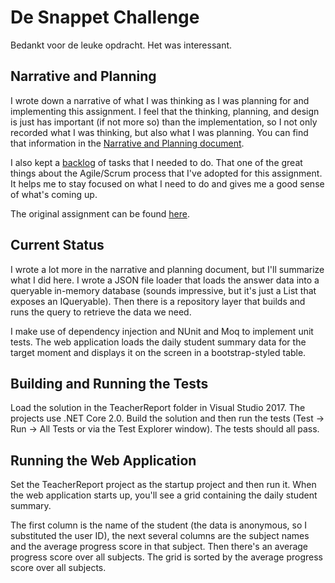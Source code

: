 # De Snappet Challenge

Bedankt voor de leuke opdracht. Het was interessant.

## Narrative and Planning

I wrote down a narrative of what I was thinking as I was planning for and implementing this assignment. I feel that the thinking, planning, and design is just has important (if not more so) than the implementation, so I not only recorded what I was thinking, but also what I was planning. You can find that information in the [Narrative and Planning document](NarrativePlan.md).

I also kept a [backlog](backlog.md) of tasks that I needed to do. That one of the great things about the Agile/Scrum process that I've adopted for this assignment. It helps me to stay focused on what I need to do and gives me a good sense of what's coming up.

The original assignment can be found [here](Opdracht.md).

## Current Status

I wrote a lot more in the narrative and planning document, but I'll summarize what I did here. I wrote a JSON file loader that loads the answer data into a queryable in-memory database (sounds impressive, but it's just a List that exposes an IQueryable). Then there is a repository layer that builds and runs the query to retrieve the data we need.

I make use of dependency injection and NUnit and Moq to implement unit tests. The web application loads the daily student summary data for the target moment and displays it on the screen in a bootstrap-styled table.

## Building and Running the Tests

Load the solution in the TeacherReport folder in Visual Studio 2017. The projects use .NET Core 2.0. Build the solution and then run the tests (Test -> Run -> All Tests or via the Test Explorer window). The tests should all pass. 

## Running the Web Application

Set the TeacherReport project as the startup project and then run it. When the web application starts up, you'll see a grid containing the daily student summary. 

The first column is the name of the student (the data is anonymous, so I substituted the user ID), the next several columns are the subject names and the average progress score in that subject. Then there's an average progress score over all subjects. The grid is sorted by the average progress score over all subjects.